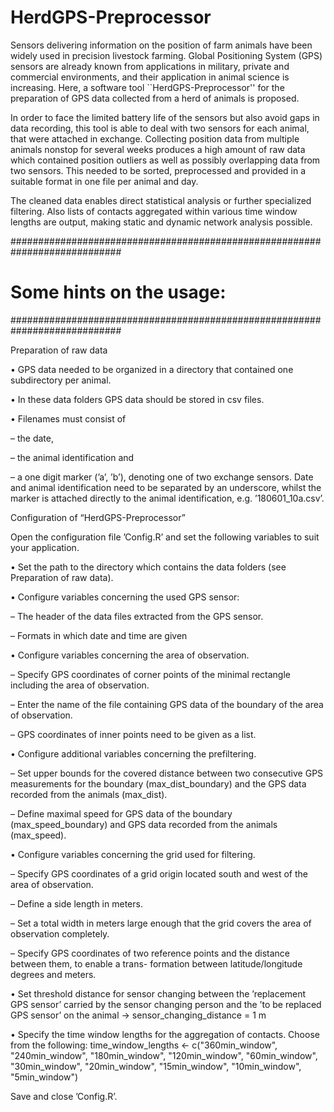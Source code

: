 # HerdGPS-Preprocessor
Sensors delivering information on the position of farm animals have been widely used in precision livestock farming. 
Global Positioning System (GPS) sensors are already known from applications in military, private and commercial environments, 
and their application in animal science is increasing. Here, a software tool ``HerdGPS-Preprocessor'' for the preparation of 
GPS data collected from a herd of animals is proposed. 

In order to face the limited battery life of the sensors but also avoid gaps in data recording, this tool is able to deal with 
two sensors for each animal, that were attached in exchange. Collecting position data from multiple animals nonstop for several 
weeks produces a high amount of raw data which contained position outliers as well as possibly overlapping data from two sensors. 
This needed to be sorted, preprocessed and provided in a suitable format in one file per animal and day.

The cleaned data enables direct statistical analysis or further specialized filtering. Also lists of contacts aggregated 
within various time window lengths are output, making static and dynamic network analysis possible.

############################################################################
# Some hints on the usage:
############################################################################

Preparation of raw data

• GPS data needed to be organized in a directory that contained one subdirectory per animal.

• In these data folders GPS data should be stored in csv files.

• Filenames must consist of
  
  – the date,
  
  – the animal identification and
  
  – a one digit marker (’a’, ’b’), denoting one of two exchange sensors. Date and animal identification need to be separated by an     underscore, whilst the marker is attached directly to the animal identification, e.g. ’180601_10a.csv’.


Configuration of “HerdGPS-Preprocessor”

Open the configuration file ’Config.R’ and set the following variables to suit your application.

• Set the path to the directory which contains the data folders (see Preparation of raw data).

• Configure variables concerning the used GPS sensor:
  
  – The header of the data files extracted from the GPS sensor.
  
  – Formats in which date and time are given

• Configure variables concerning the area of observation.
  
  – Specify GPS coordinates of corner points of the minimal rectangle including the area of observation.
  
  – Enter the name of the file containing GPS data of the boundary of the area of observation.
  
  – GPS coordinates of inner points need to be given as a list.

• Configure additional variables concerning the prefiltering.
  
  – Set upper bounds for the covered distance between two consecutive GPS measurements for the
    boundary (max_dist_boundary) and the GPS data recorded from the animals (max_dist).
  
  – Define maximal speed for GPS data of the boundary (max_speed_boundary) and GPS data recorded
    from the animals (max_speed).

• Configure variables concerning the grid used for filtering.
  
  – Specify GPS coordinates of a grid origin located south and west of the area of observation.
  
  – Define a side length in meters.
  
  – Set a total width in meters large enough that the grid covers the area of observation completely.
  
  – Specify GPS coordinates of two reference points and the distance between them, to enable a trans-
      formation between latitude/longitude degrees and meters.

• Set threshold distance for sensor changing between the ’replacement GPS sensor’ carried by the sensor
changing person and the ’to be replaced GPS sensor’ on the animal -> sensor_changing_distance = 1 m

• Specify the time window lengths for the aggregation of contacts. Choose from the following:
  time_window_lengths <- c("360min_window", "240min_window", "180min_window", "120min_window",
                            "60min_window", "30min_window", "20min_window", "15min_window", 
                            "10min_window", "5min_window")


Save and close ’Config.R’.
